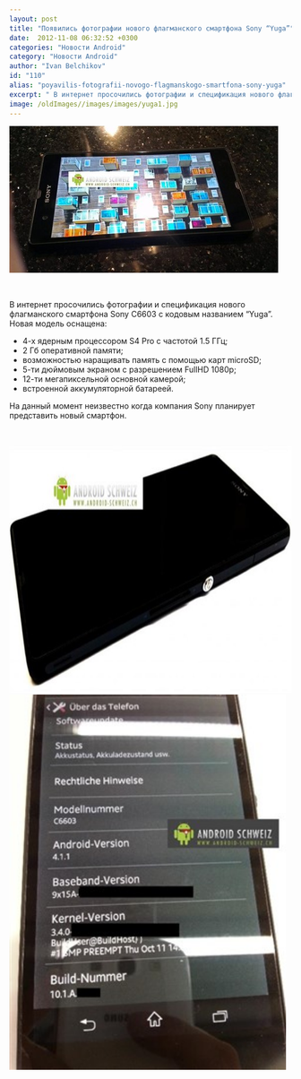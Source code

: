 ```yaml
---
layout: post
title: "Появились фотографии нового флагманского смартфона Sony “Yuga”"
date:  2012-11-08 06:32:52 +0300
categories: "Новости Android"
category: "Новости Android"
author: "Ivan Belchikov"
id: "110"
alias: "poyavilis-fotografii-novogo-flagmanskogo-smartfona-sony-yuga"
excerpt: " В интернет просочились фотографии и спецификация нового флагманского смартфона Sony C6603 с кодовым названием “Yuga”. Новая модель оснащена:4-х ядерным процессором S4 Pro с частотой 1.5 ГГц; 2 Гб оперативной памяти; возможностью наращивать память с помощью карт microSD; 5-ти дюймовым экраном с разрешением FullHD 1080p; 12-ти мегапиксельной основной камерой; встроенной аккумуляторной батареей.  На данный момент неизвестно когда компания Sony планирует представить новый смартфон."
image: /oldImages//images/images/yuga1.jpg
---
```

<a href="#" rel="nofollow" ><img  src="/oldImages/images/images/yuga1.jpg" alt="" ></a>

 

В интернет просочились фотографии и спецификация нового флагманского смартфона Sony C6603 с кодовым названием “Yuga”. Новая модель оснащена:

<ul>
<li>4-х ядерным процессором S4 Pro с частотой 1.5 ГГц;</li>
<li>2 Гб оперативной памяти;</li>
<li>возможностью наращивать память с помощью карт microSD;</li>
<li>5-ти дюймовым экраном с разрешением FullHD 1080p;</li>
<li>12-ти мегапиксельной основной камерой;</li>
<li>встроенной аккумуляторной батареей.</li>
</ul>

На данный момент неизвестно когда компания Sony планирует представить новый смартфон.


 

<a href="#" rel="nofollow" ><img  src="/oldImages/images/images/yuga2.jpg" alt="" title="yuga2" width="778" height="442" ></a><a href="#" rel="nofollow" ><img  src="/oldImages/images/images/yuga3.jpg" alt="" title="yuga3" width="494" height="670" ></a>

 
